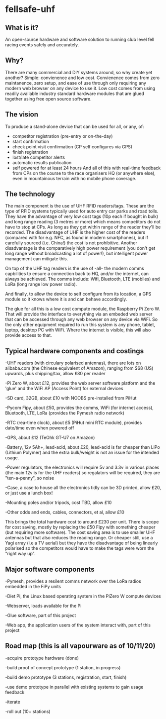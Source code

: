 # fellsafe-uhf

## What is it?
An open-source hardware and software solution to running club level fell racing events safely and accurately.

## Why?
There are many commercial and DIY systems around, so why create yet another?
Simple: convienence and low cost.
Convienence comes from zero maintanence, zero setup, and ease of use through only requiring any modern web browser on any device to use it.
Low cost comes from using readily available industry standard hardware modules that are glued together using free open source software.

## The vision
To produce a stand-alone device that can be used for all, or any, of:
 - competitor registration (pre-entry or on-the-day)
 - start confirmation
 - check point visit confirmation (CP self configures via GPS)
 - finish registration
 - lost/late competitor alerts
 - automatic results publication
 - self powered for at least 24 hours
And all of this with real-time feedback from CPs on the course to the race organisers HQ (or anywhere else), even in mountainous terrain with no mobile phone coverage.
 
## The technology
The main component is the use of UHF RFID readers/tags. These are the type of RFID systems typically used for auto entry car parks and road tolls. They have the advantage of very low cost tags (10p each if bought in bulk) and long range reading (3 metres or more) which means competitors do not have to stop at CPs. As long as they get within range of the reader they'll be recorded. The disadvantage of UHF is the higher cost of the readers (compared with for e.g. NFC, as found in modern smartphones), but if carefully sourced (i.e. China!) the cost is not prohibitive. Another disadvantage is the comparatively high power requirement (you don't get long range without broadcasting a lot of power!), but intelligent power management can mitigate this.

On top of the UHF tag readers is the use of -all- the modern comms capbilities to ensure a connection back to HQ, and/or the internet, can always be achieved. The comms include: Wifi, Bluetooth, LTE (mobiles) and LoRa (long range low power radio).

And finally, to allow the device to self configure from its location, a GPS module so it knows where it is and can behave accordingly.

The glue for all this is a low cost compute module, the Raspberry Pi Zero W. That will provide the interface to everything via an embeded web server that can be accessed through any web browser on any device via WiFi. So the only other equipment required to run this system is any phone, tablet, laptop, desktop PC with WiFi. Where the internet is visible, this will also provide access to that.

## Typical hardware components and costings

 -UHF readers (with circulary polarised antennas), there are lots on alibaba.com (the Chinese equivalent of Amazon), ranging from $68 (US) upwards, plus shipping/tax, allow £80 per reader
 
 -Pi Zero W, about £12, provides the web server software platform and the 'glue' and the WiFI AP (Access Point) for external devices
 
 -SD card, 32GB, about £10 with NOOBS pre-installed from PiHut
 
 -Pycom Fipy, about £50, provides the comms, WiFi (for internet access), Bluetooth, LTE, LoRa (provides the Pymesh radio network)
 
 -RTC (rea-time clock), about £5 (PiHut mini RTC module), provides date/time even when powered off
 
 -GPS, about £12 (TeOhk GT-U7 on Amazon)
 
 -Battery, 12v 5Ah+, lead-acid, about £20, lead-acid is far cheaper than LiPo (Lithium Polymer) and the extra bulk/weight is not an issue for the intended usage. 
 
 -Power regulators, the electronics will require 5v and 3.3v in various places (the main 12v is for the UHF readers) so regalators will be required, they are "ten-a-penny", so noise
 
 -Case, a case to house all the electronics tidly can be 3D printed, allow £20, or just use a lunch box!
 
 -Mounting poles and/or tripods, cost TBD, allow £10
 
 -Other odds and ends, cables, connectors, et al, allow £10
 
 This brings the total hardware cost to around £230 per unit. There is scope for cost saving, mostly by replacing the £50 Fipy with something cheaper (but requiring more software). The cost saving area is to use smaller UHF antennas but that also reduces the reading range. Or cheaper still, use a Yagi array (i.e a TV aerial) but they have the disadvantage of being linearly polarised so the competitors would have to make the tags were worn the "right way up".
 
 ## Major software components
 
  -Pymesh, provides a resilent comms network over the LoRa radios embedded in the FiPy units
  
  -Diet Pi, the Linux based operating system in the PiZero W compute devices
  
  -Webserver, loads available for the Pi
  
  -Glue software, part of this project
  
  -Web app, the application users of the system interact with, part of this project
  
  ## Road map (this is all vapourware as of 10/11/20)
  
   -acquire prototype hardware (done)
   
   -build proof of concept prototype (1 station, in progress)
   
   -build demo prototype (3 stations, registration, start, finish)
   
   -use demo prototype in parallel with existing systems to gain usage feedback
   
   -iterate
   
   -roll out (10+ stations)
   
